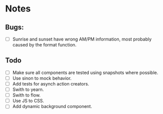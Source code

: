 ﻿# Notes

## Bugs:

- [ ] Sunrise and sunset have wrong AM/PM information, most probably caused by the format function.

## Todo
- [ ] Make sure all components are tested using snapshots where possible.
- [ ] Use sinon to mock behavior.
- [ ] Add tests for asynch action creators.
- [ ] Swith to yearn.
- [ ] Swith to flow.
- [ ] Use JS to CSS.
- [ ] Add dynamic background component.